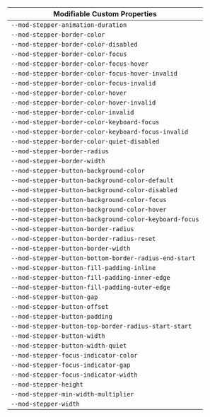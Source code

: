 | Modifiable Custom Properties                           |
| ------------------------------------------------------ |
| `--mod-stepper-animation-duration`                     |
| `--mod-stepper-border-color`                           |
| `--mod-stepper-border-color-disabled`                  |
| `--mod-stepper-border-color-focus`                     |
| `--mod-stepper-border-color-focus-hover`               |
| `--mod-stepper-border-color-focus-hover-invalid`       |
| `--mod-stepper-border-color-focus-invalid`             |
| `--mod-stepper-border-color-hover`                     |
| `--mod-stepper-border-color-hover-invalid`             |
| `--mod-stepper-border-color-invalid`                   |
| `--mod-stepper-border-color-keyboard-focus`            |
| `--mod-stepper-border-color-keyboard-focus-invalid`    |
| `--mod-stepper-border-color-quiet-disabled`            |
| `--mod-stepper-border-radius`                          |
| `--mod-stepper-border-width`                           |
| `--mod-stepper-button-background-color`                |
| `--mod-stepper-button-background-color-default`        |
| `--mod-stepper-button-background-color-disabled`       |
| `--mod-stepper-button-background-color-focus`          |
| `--mod-stepper-button-background-color-hover`          |
| `--mod-stepper-button-background-color-keyboard-focus` |
| `--mod-stepper-button-border-radius`                   |
| `--mod-stepper-button-border-radius-reset`             |
| `--mod-stepper-button-border-width`                    |
| `--mod-stepper-button-bottom-border-radius-end-start`  |
| `--mod-stepper-button-fill-padding-inline`             |
| `--mod-stepper-button-fill-padding-inner-edge`         |
| `--mod-stepper-button-fill-padding-outer-edge`         |
| `--mod-stepper-button-gap`                             |
| `--mod-stepper-button-offset`                          |
| `--mod-stepper-button-padding`                         |
| `--mod-stepper-button-top-border-radius-start-start`   |
| `--mod-stepper-button-width`                           |
| `--mod-stepper-button-width-quiet`                     |
| `--mod-stepper-focus-indicator-color`                  |
| `--mod-stepper-focus-indicator-gap`                    |
| `--mod-stepper-focus-indicator-width`                  |
| `--mod-stepper-height`                                 |
| `--mod-stepper-min-width-multiplier`                   |
| `--mod-stepper-width`                                  |
